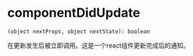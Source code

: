 # componentDidUpdate
    (object nextProps, object nextState): boolean 
在更新发生后被立即调用。这是一个react组件更新完成后的通知。
